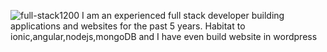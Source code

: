 ![full-stack1200](https://user-images.githubusercontent.com/85777931/121767330-34a87700-cb75-11eb-99e6-4657252d3c51.png)
I am an experienced full stack developer building applications and websites for the past 5 years. 
Habitat to ionic,angular,nodejs,mongoDB and I have even build website in wordpress
